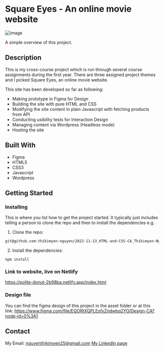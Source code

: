 
# Square Eyes - An online movie website

![image](http://howareyounorway.no/wp-content/uploads/2023/05/cross-course-project.jpg)

A simple overview of this project.

## Description

This is my cross-course project which is run through several course assignments during the first year. There are three assigned project themes and I picked Square Eyes, an online movie website.

This site has been developed so far as following: 

- Making prototype in Figma for Design
- Building the site with pure HTML and CSS
- Modifying the site content in plain Javascript with fetching products from API
- Conducting usibility tests for Interaction Design
- Managing content via Wordpress (Headless mode)
- Hosting the site

## Built With

- Figma
- HTML5
- CSS3
- Javascript
- Wordpress

## Getting Started

### Installing

This is where you list how to get the project started. It typically just includes telling a person to clone the repo and then to install the dependencies e.g.

1. Clone the repo:

```bash
git@github.com:thikimyen-nguyen/2022-11-13_HTML-and-CSS-CA_Thikimyen-Nguyen.git
```

2. Install the dependencies:

```
npm install
```

### Link to website, live on Netlify

https://polite-donut-2b98ba.netlify.app/index.html

### Design file
You can find the figma design of this project in the asset folder or at this link:
https://www.figma.com/file/EQORtXQPLEsfxZndwbq2YO/Design-CA?node-id=0%3A1

## Contact

My Email: nguyenthikimyen25@gmail.com
[My LinkedIn page](https://www.linkedin.com/in/yen-nguyen-76340440/)




